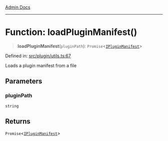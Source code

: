 [Admin Docs](/)

***

# Function: loadPluginManifest()

> **loadPluginManifest**(`pluginPath`): `Promise`\<[`IPluginManifest`](../../types/interfaces/IPluginManifest.md)\>

Defined in: [src/plugin/utils.ts:67](https://github.com/Sourya07/talawa-api/blob/3df16fa5fb47e8947dc575f048aef648ae9ebcf8/src/plugin/utils.ts#L67)

Loads a plugin manifest from a file

## Parameters

### pluginPath

`string`

## Returns

`Promise`\<[`IPluginManifest`](../../types/interfaces/IPluginManifest.md)\>
